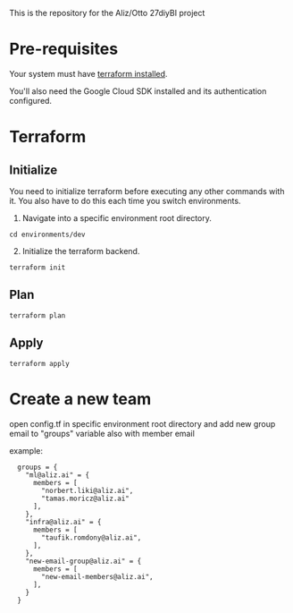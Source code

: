 This is the repository for the Aliz/Otto 27diyBI project
# Pre-requisites

Your system must have [terraform installed](https://learn.hashicorp.com/tutorials/terraform/install-cli).

You'll also need the Google Cloud SDK installed and its authentication configured.
# Terraform
## Initialize
You need to initialize terraform before executing any other commands with it. You also have to do this each time you switch environments.

1. Navigate into a specific environment root directory.

```shell
cd environments/dev
```

2. Initialize the terraform backend.

```shell
terraform init 
```

## Plan

```shell
terraform plan
```
## Apply

```shell
terraform apply
```

# Create a new team
open config.tf in specific environment root directory and add new group email to "groups" variable also with member email

example:
```shell
  groups = {
    "ml@aliz.ai" = {
      members = [
        "norbert.liki@aliz.ai",
        "tamas.moricz@aliz.ai"
      ],
    },
    "infra@aliz.ai" = {
      members = [
        "taufik.romdony@aliz.ai",
      ],
    },
    "new-email-group@aliz.ai" = {
      members = [
        "new-email-members@aliz.ai",
      ],
    }
  }
```
